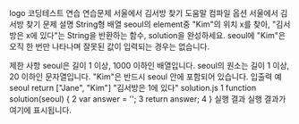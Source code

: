 logo
코딩테스트 연습
연습문제
서울에서 김서방 찾기
도움말
컴파일 옵션
서울에서 김서방 찾기
문제 설명
String형 배열 seoul의 element중 "Kim"의 위치 x를 찾아, "김서방은 x에 있다"는 String을 반환하는 함수, solution을 완성하세요. seoul에 "Kim"은 오직 한 번만 나타나며 잘못된 값이 입력되는 경우는 없습니다.

제한 사항
seoul은 길이 1 이상, 1000 이하인 배열입니다.
seoul의 원소는 길이 1 이상, 20 이하인 문자열입니다.
"Kim"은 반드시 seoul 안에 포함되어 있습니다.
입출력 예
seoul	return
["Jane", "Kim"]	"김서방은 1에 있다"
solution.js
1
function solution(seoul) {
2
    var answer = '';
3
    return answer;
4
}
실행 결과
실행 결과가 여기에 표시됩니다.